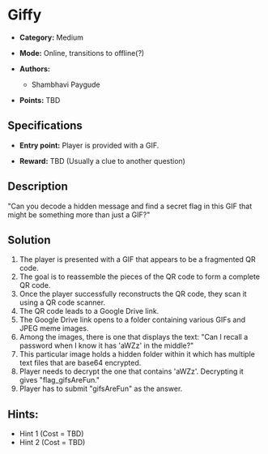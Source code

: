 # Giffy

* **Category:** Medium
* **Mode:** Online, transitions to offline(?)
* **Authors:**
   * Shambhavi Paygude

* **Points:** TBD

## Specifications

* **Entry point:** Player is provided with a GIF.

* **Reward:** TBD (Usually a clue to another question)

## Description

"Can you decode a hidden message and find a secret flag in this GIF that might be something more than just a GIF?"

## Solution

1. The player is presented with a GIF that appears to be a fragmented QR code.
2. The goal is to reassemble the pieces of the QR code to form a complete QR code.
3. Once the player successfully reconstructs the QR code, they scan it using a QR code scanner.
4. The QR code leads to a Google Drive link.
5. The Google Drive link opens to a folder containing various GIFs and JPEG meme images.
6. Among the images, there is one that displays the text: "Can I recall a password when I know it has 'aWZz' in the middle?"
7. This particular image holds a hidden folder within it which has multiple text files that are base64 encrypted.
8.  Player needs to decrypt the one that contains 'aWZz'. Decrypting it gives "flag_gifsAreFun."
9. Player has to submit "gifsAreFun" as the answer.

## Hints:

 -  Hint 1 (Cost = TBD)
 -  Hint 2 (Cost = TBD)
